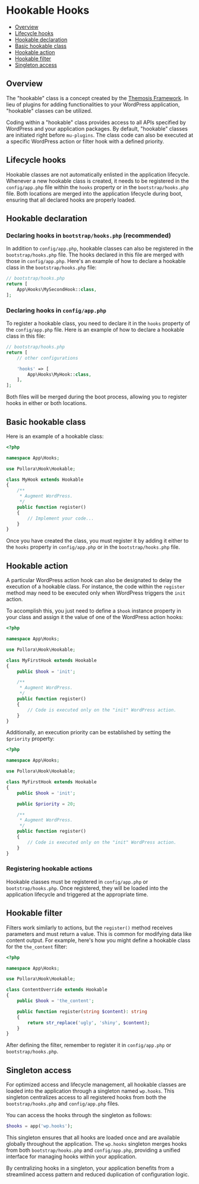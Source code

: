 # Hookable Hooks

- [Overview](#overview)
- [Lifecycle hooks](#lifecycle-hooks)
- [Hookable declaration](#hookable-declaration)
- [Basic hookable class](#basic-hookable-class)
- [Hookable action](#hookable-action)
- [Hookable filter](#hookable-filter)
- [Singleton access](#singleton-access)

## Overview

The "hookable" class is a concept created by the [Themosis Framework](https://framework.themosis.com). In lieu of plugins for adding functionalities to your WordPress application, "hookable" classes can be utilized.

Coding within a "hookable" class provides access to all APIs specified by WordPress and your application packages. By default, "hookable" classes are initiated right before `mu-plugins`. The class code can also be executed at a specific WordPress action or filter hook with a defined priority.

## Lifecycle hooks

Hookable classes are not automatically enlisted in the application lifecycle. Whenever a new hookable class is created, it needs to be registered in the `config/app.php` file within the `hooks` property or in the `bootstrap/hooks.php` file. Both locations are merged into the application lifecycle during boot, ensuring that all declared hooks are properly loaded.

## Hookable declaration


### Declaring hooks in `bootstrap/hooks.php` (recommended)

In addition to `config/app.php`, hookable classes can also be registered in the `bootstrap/hooks.php` file. The hooks declared in this file are merged with those in `config/app.php`. Here's an example of how to declare a hookable class in the `bootstrap/hooks.php` file:

```php
// bootstrap/hooks.php
return [
    App\Hooks\MySecondHook::class,
];
```

### Declaring hooks in `config/app.php`

To register a hookable class, you need to declare it in the `hooks` property of the `config/app.php` file. Here is an example of how to declare a hookable class in this file:

```php
// bootstrap/hooks.php
return [
    // other configurations

    'hooks' => [
        App\Hooks\MyHook::class,
    ],
];
```

Both files will be merged during the boot process, allowing you to register hooks in either or both locations.

## Basic hookable class

Here is an example of a hookable class:

```php
<?php

namespace App\Hooks;

use Pollora\Hook\Hookable;

class MyHook extends Hookable
{
    /**
     * Augment WordPress.
     */
    public function register()
    {
        // Implement your code...
    }
}
```

Once you have created the class, you must register it by adding it either to the `hooks` property in `config/app.php` or in the `bootstrap/hooks.php` file.

## Hookable action

A particular WordPress action hook can also be designated to delay the execution of a hookable class. For instance, the code within the `register` method may need to be executed only when WordPress triggers the `init` action.

To accomplish this, you just need to define a `$hook` instance property in your class and assign it the value of one of the WordPress action hooks:

```php
<?php

namespace App\Hooks;

use Pollora\Hook\Hookable;

class MyFirstHook extends Hookable
{
    public $hook = 'init';

    /**
     * Augment WordPress.
     */
    public function register()
    {
        // Code is executed only on the "init" WordPress action.
    }
}
```

Additionally, an execution priority can be established by setting the `$priority` property:

```php
<?php

namespace App\Hooks;

use Pollora\Hook\Hookable;

class MyFirstHook extends Hookable
{
    public $hook = 'init';

    public $priority = 20;

    /**
     * Augment WordPress.
     */
    public function register()
    {
        // Code is executed only on the "init" WordPress action.
    }
}
```

### Registering hookable actions

Hookable classes must be registered in `config/app.php` or `bootstrap/hooks.php`. Once registered, they will be loaded into the application lifecycle and triggered at the appropriate time.

## Hookable filter

Filters work similarly to actions, but the `register()` method receives parameters and must return a value. This is common for modifying data like content output. For example, here's how you might define a hookable class for the `the_content` filter:

```php
<?php

namespace App\Hooks;

use Pollora\Hook\Hookable;

class ContentOverride extends Hookable
{
    public $hook = 'the_content';

    public function register(string $content): string
    {
        return str_replace('ugly', 'shiny', $content);
    }
}
```

After defining the filter, remember to register it in `config/app.php` or `bootstrap/hooks.php`.

## Singleton access

For optimized access and lifecycle management, all hookable classes are loaded into the application through a singleton named `wp.hooks`. This singleton centralizes access to all registered hooks from both the `bootstrap/hooks.php` and `config/app.php` files.

You can access the hooks through the singleton as follows:

```php
$hooks = app('wp.hooks');
```

This singleton ensures that all hooks are loaded once and are available globally throughout the application. The `wp.hooks` singleton merges hooks from both `bootstrap/hooks.php` and `config/app.php`, providing a unified interface for managing hooks within your application.

By centralizing hooks in a singleton, your application benefits from a streamlined access pattern and reduced duplication of configuration logic.
